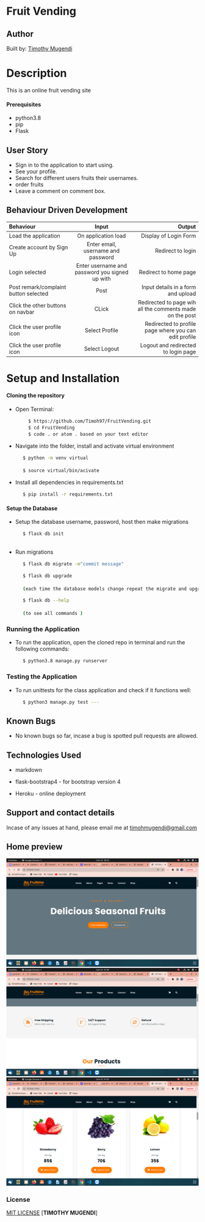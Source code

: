 # Fruit Vending

## Author 
Built by: [Timothy Mugendi](https://github.com/Timoh97)

# Description
This is an online fruit vending site

#### Prerequisites 
* python3.8
* pip
* Flask

## User Story
* Sign in to the application to start using.
* See your profile.
* Search for different users fruits their usernames.
* order fruits
* Leave a comment on comment box.

## Behaviour Driven Development
| Behaviour | Input | Output |
| :---------------- | :---------------: | ------------------: |
| Load the application | On application load | Display of Login Form |
| Create account by Sign Up | Enter email, username and password| Redirect to login|
| Login selected | Enter username and password you signed up with| Redirect to home page|
| Post remark/complaint button selected | Post | Input details in a form and upload |
| Click the other buttons on navbar | CLick | Redirected to page wih all the comments made on the post |
| Click the user profile icon | Select Profile | Redirected to profile page where you can edit profile |
| Click the user profile icon | Select Logout | Logout and redirected to login page |

# Setup and Installation
#### Cloning the repository
* Open Terminal:
```bash
        $ https://github.com/Timoh97/FruitVending.git
        $ cd FruitVending
        $ code . or atom . based on your text editor 
```
* Navigate into the folder, install and activate virtual environment
```bash
      $ python -m venv virtual

      $ source virtual/bin/acivate
```
* Install all dependencies in requirements.txt
```bash
      $ pip install -r requirements.txt
```
#### Setup the Database
* Setup the database username, password, host then make migrations  
```bash
      $ flask db init
 
```
* Run migrations
```bash
      $ flask db migrate -m"commit message"
```
```bash
      $ flask db upgrade  
      
      (each time the database models change repeat the migrate and upgrade commands.)
```
```bash
      $ flask db --help   
      
      (to see all commands )
```
### Running the Application
* To run the application, open the cloned repo in terminal and run the following commands:
```bash
      $ python3.8 manage.py runserver
```
### Testing the Application       
* To run unittests for the class application and check if it functions well:
```bash
      $ python3 manage.py test ---
```
## Known Bugs
* No known bugs so far, incase a bug is spotted pull requests are allowed.


## Technologies Used
* markdown

* flask-bootstrap4 - for bootstrap version 4

* Heroku - online deployment


## Support and contact details
Incase of any issues at hand, please email me at timohmugendi@gmail.com
## Home preview
 <img src="./screenshots/1.png" alt="screenshot" />

  <img src="./screenshots/2.png" alt="screenshot" />

  <img src="./screenshots/3.png" alt="screenshot" />

### License
<a href='https://github.com/Timoh97/FruitVending/blob/master/LICENSE'>MIT LICENSE</a>
 [**TIMOTHY MUGENDI**]